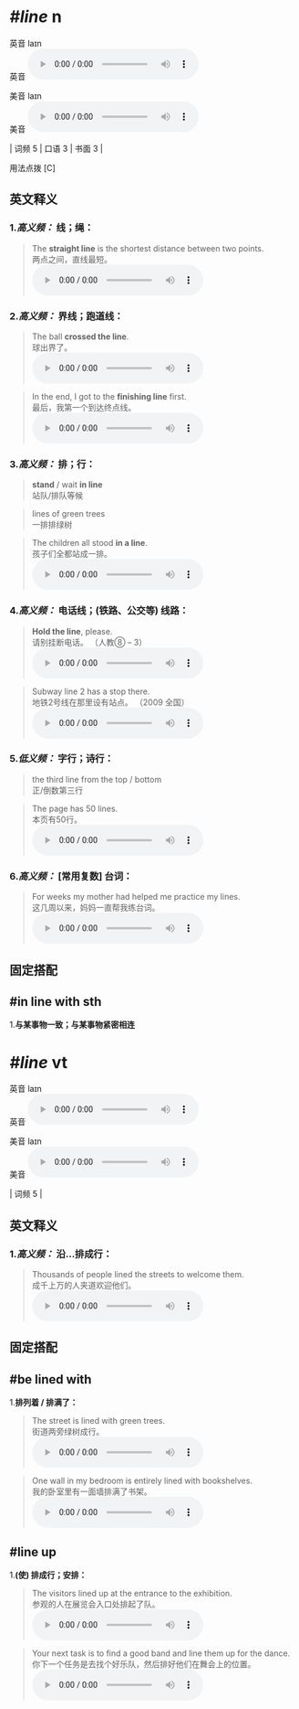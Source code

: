 # ***\#line*** n
英音 laɪn  
英音
<audio src="./media/line-B.aac" controls="controls"></audio>

美音 laɪn  
美音
<audio src="./media/line.aac" controls="controls"></audio>



| 词频 5 | 口语 3 | 书面 3 |  

用法点拨  [C]

英文释义
---
### 1.*高义频：* **线；绳：**  

 > The **straight line** is the shortest distance between two points.   
 > 两点之间，直线最短。    
<audio src="./media/line-1.aac" controls="controls"></audio>

### 2.*高义频：* **界线；跑道线：**  

 > The ball **crossed the line**.   
 > 球出界了。    
<audio src="./media/line-4.aac" controls="controls"></audio>

 > In the end, I got to the **finishing line** first.   
 > 最后，我第一个到达终点线。    
<audio src="./media/line-5.aac" controls="controls"></audio>

### 3.*高义频：* **排；行：**  

 > **stand** / wait **in line**  
 > 站队/排队等候    

 > lines of green trees  
 > 一排排绿树    

 > The children all stood **in a line**.   
 > 孩子们全都站成一排。    
<audio src="./media/line-6.aac" controls="controls"></audio>

### 4.*高义频：* **电话线；(铁路、公交等) 线路：**  

 > **Hold the line**, please.    
 > 请别挂断电话。  （人教⑧ – 3）  
<audio src="./media/line-2.aac" controls="controls"></audio>

 > Subway line 2 has a stop there.    
 > 地铁2号线在那里设有站点。  （2009 全国）  
<audio src="./media/line-3.aac" controls="controls"></audio>

### 5.*低义频：* **字行；诗行：**  

 > the third line from the top / bottom   
 > 正/倒数第三行    

 > The page has 50 lines.   
 > 本页有50行。    
<audio src="./media/line-7.aac" controls="controls"></audio>

### 6.*高义频：* **[常用复数] 台词：**  

 > For weeks my mother had helped me practice my lines.  
 > 这几周以来，妈妈一直帮我练台词。    
<audio src="./media/line-8.aac" controls="controls"></audio>


固定搭配
---
## \#in line with sth
1.**与某事物一致；与某事物紧密相连**  


# ***\#line*** vt
英音 laɪn  
英音
<audio src="./media/line-B.aac" controls="controls"></audio>

美音 laɪn  
美音
<audio src="./media/line.aac" controls="controls"></audio>



| 词频 5 |  

英文释义
---
### 1.*高义频：* **沿…排成行：**  

 > Thousands of people lined the streets to welcome them.   
 > 成千上万的人夹道欢迎他们。    
<audio src="./media/line-9.aac" controls="controls"></audio>


固定搭配
---
## \#be lined with 
1.**排列着 / 排满了：**  

 > The street is lined with green trees.   
 > 街道两旁绿树成行。    
<audio src="./media/line-10.aac" controls="controls"></audio>

 > One wall in my bedroom is entirely lined with bookshelves.  
 > 我的卧室里有一面墙排满了书架。    
<audio src="./media/line-11.aac" controls="controls"></audio>

## \#line up 
1.**(使) 排成行；安排：**  

 > The visitors lined up at the entrance to the exhibition.   
 > 参观的人在展览会入口处排起了队。    
<audio src="./media/line-12.aac" controls="controls"></audio>

 > Your next task is to find a good band and line them up for the dance.   
 > 你下一个任务是去找个好乐队，然后排好他们在舞会上的位置。    
<audio src="./media/line-13.aac" controls="controls"></audio>


